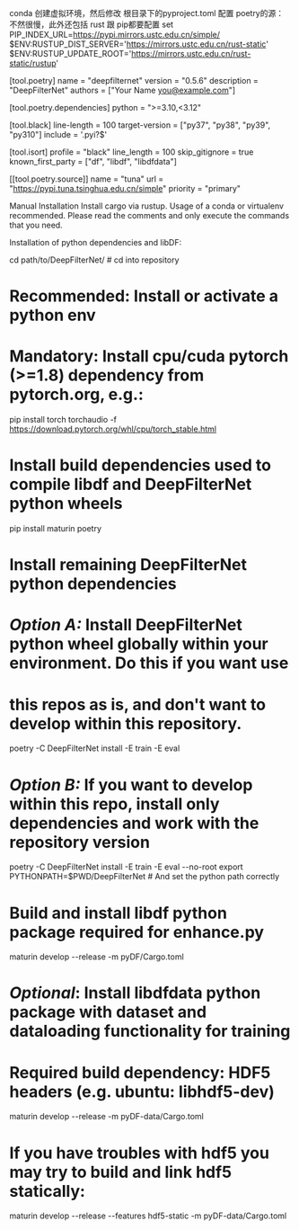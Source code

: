conda 创建虚拟环境，然后修改 根目录下的pyproject.toml 配置 poetry的源： 不然很慢，此外还包括 rust 跟 pip都要配置
set PIP_INDEX_URL=https://pypi.mirrors.ustc.edu.cn/simple/ 
$ENV:RUSTUP_DIST_SERVER='https://mirrors.ustc.edu.cn/rust-static'
$ENV:RUSTUP_UPDATE_ROOT='https://mirrors.ustc.edu.cn/rust-static/rustup'


[tool.poetry]
name = "deepfilternet"
version = "0.5.6"
description = "DeepFilterNet"
authors = ["Your Name <you@example.com>"]

[tool.poetry.dependencies]
python = ">=3.10,<3.12"

[tool.black]
line-length = 100
target-version = ["py37", "py38", "py39", "py310"]
include = '\.pyi?$'

[tool.isort]
profile = "black"
line_length = 100
skip_gitignore = true
known_first_party = ["df", "libdf", "libdfdata"]

[[tool.poetry.source]]
name = "tuna"
url = "https://pypi.tuna.tsinghua.edu.cn/simple"
priority = "primary"


Manual Installation
Install cargo via rustup. Usage of a conda or virtualenv recommended. Please read the comments and only execute the commands that you need.

Installation of python dependencies and libDF:

cd path/to/DeepFilterNet/  # cd into repository
# Recommended: Install or activate a python env
# Mandatory: Install cpu/cuda pytorch (>=1.8) dependency from pytorch.org, e.g.:
pip install torch torchaudio -f https://download.pytorch.org/whl/cpu/torch_stable.html
# Install build dependencies used to compile libdf and DeepFilterNet python wheels
pip install maturin poetry

#  Install remaining DeepFilterNet python dependencies
# *Option A:* Install DeepFilterNet python wheel globally within your environment. Do this if you want use
# this repos as is, and don't want to develop within this repository.
poetry -C DeepFilterNet install -E train -E eval
# *Option B:* If you want to develop within this repo, install only dependencies and work with the repository version
poetry -C DeepFilterNet install -E train -E eval --no-root
export PYTHONPATH=$PWD/DeepFilterNet # And set the python path correctly

# Build and install libdf python package required for enhance.py
maturin develop --release -m pyDF/Cargo.toml
# *Optional*: Install libdfdata python package with dataset and dataloading functionality for training
# Required build dependency: HDF5 headers (e.g. ubuntu: libhdf5-dev)
maturin develop --release -m pyDF-data/Cargo.toml
# If you have troubles with hdf5 you may try to build and link hdf5 statically:
maturin develop --release --features hdf5-static -m pyDF-data/Cargo.toml
